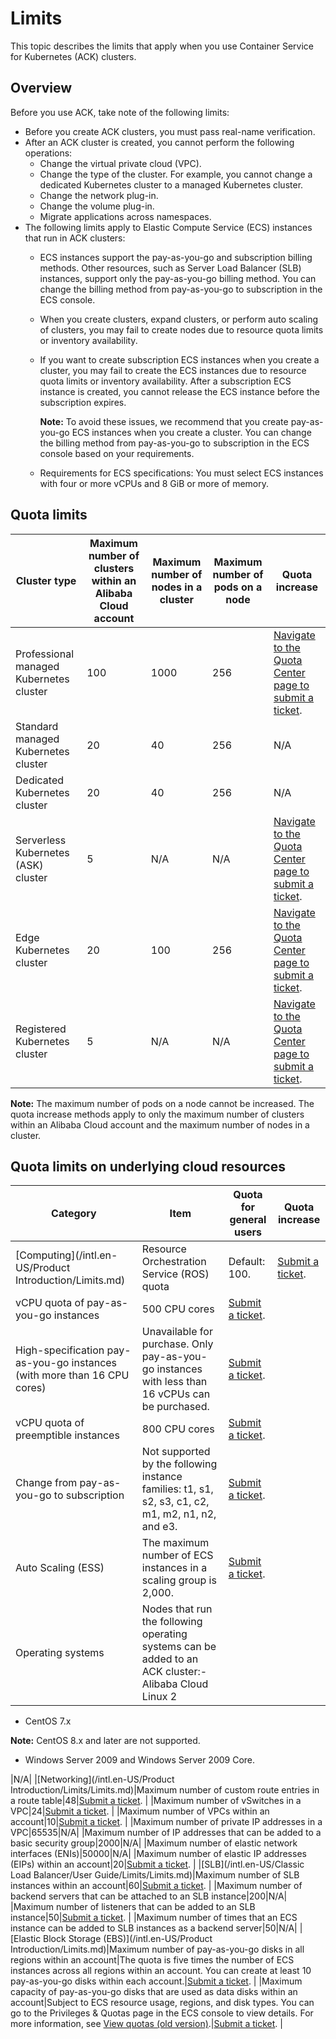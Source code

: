 # Limits

This topic describes the limits that apply when you use Container Service for Kubernetes \(ACK\) clusters.

## Overview

Before you use ACK, take note of the following limits:

-   Before you create ACK clusters, you must pass real-name verification.
-   After an ACK cluster is created, you cannot perform the following operations:
    -   Change the virtual private cloud \(VPC\).
    -   Change the type of the cluster. For example, you cannot change a dedicated Kubernetes cluster to a managed Kubernetes cluster.
    -   Change the network plug-in.
    -   Change the volume plug-in.
    -   Migrate applications across namespaces.
-   The following limits apply to Elastic Compute Service \(ECS\) instances that run in ACK clusters:
    -   ECS instances support the pay-as-you-go and subscription billing methods. Other resources, such as Server Load Balancer \(SLB\) instances, support only the pay-as-you-go billing method. You can change the billing method from pay-as-you-go to subscription in the ECS console.
    -   When you create clusters, expand clusters, or perform auto scaling of clusters, you may fail to create nodes due to resource quota limits or inventory availability.
    -   If you want to create subscription ECS instances when you create a cluster, you may fail to create the ECS instances due to resource quota limits or inventory availability. After a subscription ECS instance is created, you cannot release the ECS instance before the subscription expires.

        **Note:** To avoid these issues, we recommend that you create pay-as-you-go ECS instances when you create a cluster. You can change the billing method from pay-as-you-go to subscription in the ECS console based on your requirements.

    -   Requirements for ECS specifications: You must select ECS instances with four or more vCPUs and 8 GiB or more of memory.

## Quota limits

|Cluster type|Maximum number of clusters within an Alibaba Cloud account|Maximum number of nodes in a cluster|Maximum number of pods on a node|Quota increase|
|------------|----------------------------------------------------------|------------------------------------|--------------------------------|--------------|
|Professional managed Kubernetes cluster|100|1000|256|[Navigate to the Quota Center page to submit a ticket](https://quotas.console.aliyun.com/products/csk/quotas). |
|Standard managed Kubernetes cluster|20|40|256|N/A|
|Dedicated Kubernetes cluster|20|40|256|N/A|
|Serverless Kubernetes \(ASK\) cluster|5|N/A|N/A|[Navigate to the Quota Center page to submit a ticket](https://quotas.console.aliyun.com/products/csk/quotas). |
|Edge Kubernetes cluster|20|100|256|[Navigate to the Quota Center page to submit a ticket](https://quotas.console.aliyun.com/products/csk/quotas). |
|Registered Kubernetes cluster|5|N/A|N/A|[Navigate to the Quota Center page to submit a ticket](https://quotas.console.aliyun.com/products/csk/quotas). |

**Note:** The maximum number of pods on a node cannot be increased. The quota increase methods apply to only the maximum number of clusters within an Alibaba Cloud account and the maximum number of nodes in a cluster.

## Quota limits on underlying cloud resources

|Category|Item|Quota for general users|Quota increase|
|--------|----|-----------------------|--------------|
|[Computing](/intl.en-US/Product Introduction/Limits.md)|Resource Orchestration Service \(ROS\) quota|Default: 100.|[Submit a ticket](https://workorder-intl.console.aliyun.com/console.htm). |
|vCPU quota of pay-as-you-go instances|500 CPU cores|[Submit a ticket](https://workorder-intl.console.aliyun.com/console.htm). |
|High-specification pay-as-you-go instances \(with more than 16 CPU cores\)|Unavailable for purchase. Only pay-as-you-go instances with less than 16 vCPUs can be purchased.|[Submit a ticket](https://workorder-intl.console.aliyun.com/console.htm). |
|vCPU quota of preemptible instances|800 CPU cores|[Submit a ticket](https://workorder-intl.console.aliyun.com/console.htm). |
|Change from pay-as-you-go to subscription|Not supported by the following instance families: t1, s1, s2, s3, c1, c2, m1, m2, n1, n2, and e3.|[Submit a ticket](https://workorder-intl.console.aliyun.com/console.htm). |
|Auto Scaling \(ESS\)|The maximum number of ECS instances in a scaling group is 2,000.|[Submit a ticket](https://workorder-intl.console.aliyun.com/console.htm). |
|Operating systems|Nodes that run the following operating systems can be added to an ACK cluster:-   Alibaba Cloud Linux 2
-   CentOS 7.x

**Note:** CentOS 8.x and later are not supported.

-   Windows Server 2009 and Windows Server 2009 Core.

|N/A|
|[Networking](/intl.en-US/Product Introduction/Limits/Limits.md)|Maximum number of custom route entries in a route table|48|[Submit a ticket](https://workorder-intl.console.aliyun.com/console.htm). |
|Maximum number of vSwitches in a VPC|24|[Submit a ticket](https://workorder-intl.console.aliyun.com/console.htm). |
|Maximum number of VPCs within an account|10|[Submit a ticket](https://workorder-intl.console.aliyun.com/console.htm). |
|Maximum number of private IP addresses in a VPC|65535|N/A|
|Maximum number of IP addresses that can be added to a basic security group|2000|N/A|
|Maximum number of elastic network interfaces \(ENIs\)|50000|N/A|
|Maximum number of elastic IP addresses \(EIPs\) within an account|20|[Submit a ticket](https://workorder-intl.console.aliyun.com/console.htm). |
|[SLB](/intl.en-US/Classic Load Balancer/User Guide/Limits/Limits.md)|Maximum number of SLB instances within an account|60|[Submit a ticket](https://workorder-intl.console.aliyun.com/console.htm). |
|Maximum number of backend servers that can be attached to an SLB instance|200|N/A|
|Maximum number of listeners that can be added to an SLB instance|50|[Submit a ticket](https://workorder-intl.console.aliyun.com/console.htm). |
|Maximum number of times that an ECS instance can be added to SLB instances as a backend server|50|N/A|
|[Elastic Block Storage \(EBS\)](/intl.en-US/Product Introduction/Limits.md)|Maximum number of pay-as-you-go disks in all regions within an account|The quota is five times the number of ECS instances across all regions within an account. You can create at least 10 pay-as-you-go disks within each account.|[Submit a ticket](https://workorder-intl.console.aliyun.com/console.htm). |
|Maximum capacity of pay-as-you-go disks that are used as data disks within an account|Subject to ECS resource usage, regions, and disk types. You can go to the Privileges & Quotas page in the ECS console to view details. For more information, see [View quotas \(old version\)]().|[Submit a ticket](https://workorder-intl.console.aliyun.com/console.htm). |

